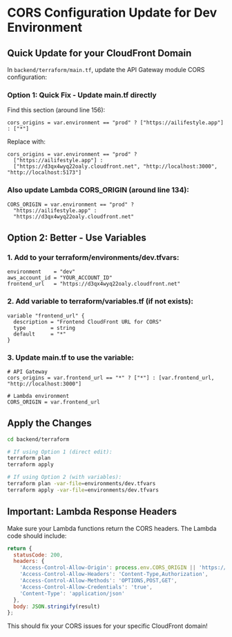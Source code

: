 # CORS Configuration Update for Dev Environment

## Quick Update for your CloudFront Domain

In `backend/terraform/main.tf`, update the API Gateway module CORS configuration:

### Option 1: Quick Fix - Update main.tf directly

Find this section (around line 156):
```hcl
cors_origins = var.environment == "prod" ? ["https://ailifestyle.app"] : ["*"]
```

Replace with:
```hcl
cors_origins = var.environment == "prod" ? 
  ["https://ailifestyle.app"] : 
  ["https://d3qx4wyq22oaly.cloudfront.net", "http://localhost:3000", "http://localhost:5173"]
```

### Also update Lambda CORS_ORIGIN (around line 134):
```hcl
CORS_ORIGIN = var.environment == "prod" ? 
  "https://ailifestyle.app" : 
  "https://d3qx4wyq22oaly.cloudfront.net"
```

## Option 2: Better - Use Variables

### 1. Add to your terraform/environments/dev.tfvars:
```hcl
environment    = "dev"
aws_account_id = "YOUR_ACCOUNT_ID"
frontend_url   = "https://d3qx4wyq22oaly.cloudfront.net"
```

### 2. Add variable to terraform/variables.tf (if not exists):
```hcl
variable "frontend_url" {
  description = "Frontend CloudFront URL for CORS"
  type        = string
  default     = "*"
}
```

### 3. Update main.tf to use the variable:
```hcl
# API Gateway
cors_origins = var.frontend_url == "*" ? ["*"] : [var.frontend_url, "http://localhost:3000"]

# Lambda environment
CORS_ORIGIN = var.frontend_url
```

## Apply the Changes

```bash
cd backend/terraform

# If using Option 1 (direct edit):
terraform plan
terraform apply

# If using Option 2 (with variables):
terraform plan -var-file=environments/dev.tfvars
terraform apply -var-file=environments/dev.tfvars
```

## Important: Lambda Response Headers

Make sure your Lambda functions return the CORS headers. The Lambda code should include:

```javascript
return {
  statusCode: 200,
  headers: {
    'Access-Control-Allow-Origin': process.env.CORS_ORIGIN || 'https://d3qx4wyq22oaly.cloudfront.net',
    'Access-Control-Allow-Headers': 'Content-Type,Authorization',
    'Access-Control-Allow-Methods': 'OPTIONS,POST,GET',
    'Access-Control-Allow-Credentials': 'true',
    'Content-Type': 'application/json'
  },
  body: JSON.stringify(result)
};
```

This should fix your CORS issues for your specific CloudFront domain!
